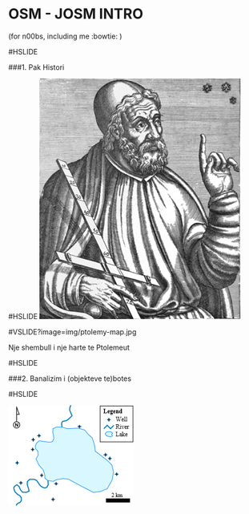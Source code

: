 # OSM - JOSM INTRO 
(for n00bs, including me :bowtie: )

#HSLIDE

###1. Pak Histori 

#HSLIDE
![Ptolemeu](img/ptolemy.png)

#VSLIDE?image=img/ptolemy-map.jpg

Nje shembull i nje harte te Ptolemeut

#HSLIDE

###2. Banalizim i (objekteve te)botes

#HSLIDE



![data-types](img/data-types.png)
